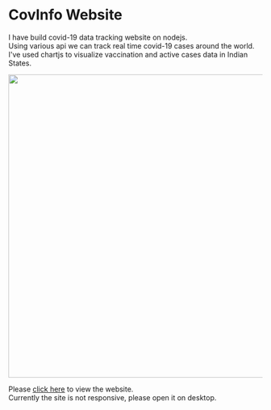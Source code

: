 # CovInfo Website

I have build covid-19 data tracking website on nodejs.<br>
Using various api we can track real time covid-19 cases around the world.<br>
I've used chartjs to visualize vaccination and active cases data in Indian States. 


<img src="https://user-images.githubusercontent.com/66485793/156899523-96e9109d-155b-4c19-a3fc-6c18fa87d6a0.png" width="600">


Please <a href="https://covinfosite.herokuapp.com/" target="blank">click here</a> to view the website.<br>
Currently the site is not responsive, please open it on desktop.
